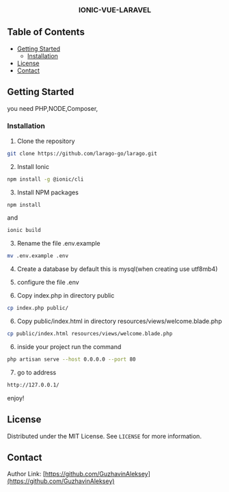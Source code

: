 <!-- PROJECT LOGO -->
<br />
<p align="center">


  <h3 align="center">IONIC-VUE-LARAVEL</h3>

</p>



<!-- TABLE OF CONTENTS -->
## Table of Contents

* [Getting Started](#getting-started)
  * [Installation](#installation)
* [License](#license)
* [Contact](#contact)


<!-- GETTING STARTED -->
## Getting Started
you need PHP,NODE,Composer,


### Installation

1. Clone the repository

```sh
git clone https://github.com/larago-go/larago.git
```
2. Install Ionic
```sh
npm install -g @ionic/cli
```
3. Install NPM packages
```sh
npm install
```
and
```sh
ionic build
```
3. Rename the file .env.example
```sh
mv .env.example .env
```

4. Сreate a database by default this is mysql(when creating use utf8mb4)

5. configure the file .env

6. Copy index.php in directory public 
```sh
cp index.php public/
```
6. Copy public/index.html in directory resources/views/welcome.blade.php 
```sh
cp public/index.html resources/views/welcome.blade.php
```
6. inside your project run the command
```sh
php artisan serve --host 0.0.0.0 --port 80
```

7. go to address
```sh
http://127.0.0.1/
```
enjoy!

<!-- LICENSE -->
## License

Distributed under the MIT License. See `LICENSE` for more information.



<!-- CONTACT -->
## Contact


Author Link: [https://github.com/GuzhavinAleksey](https://github.com/GuzhavinAleksey)



